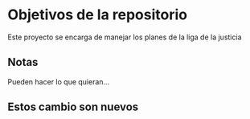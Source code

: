 # Objetivos de la repositorio

Este proyecto se encarga de manejar los planes de la liga de la justicia


## Notas
Pueden hacer lo que quieran...


## Estos cambio son nuevos

